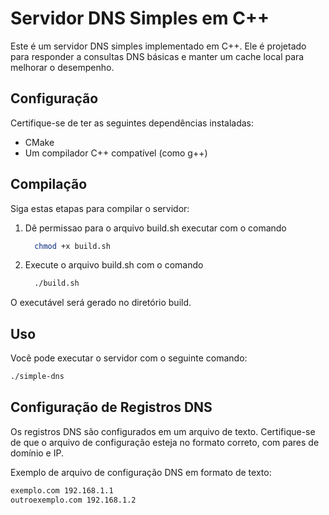 # Servidor DNS Simples em C++

Este é um servidor DNS simples implementado em C++. Ele é projetado para responder a consultas DNS básicas e manter um cache local para melhorar o desempenho.

## Configuração

Certifique-se de ter as seguintes dependências instaladas:

- CMake
- Um compilador C++ compatível (como g++)

## Compilação

Siga estas etapas para compilar o servidor:

1. Dê permissao para o arquivo build.sh executar com o comando
   ```bash
     chmod +x build.sh
   ```
2. Execute o arquivo build.sh com o comando
    ```bash
      ./build.sh
    ```
    
O executável será gerado no diretório build.

## Uso

Você pode executar o servidor com o seguinte comando:

```bash
./simple-dns
```

## Configuração de Registros DNS

Os registros DNS são configurados em um arquivo de texto. Certifique-se de que o arquivo de configuração esteja no formato correto, com pares de domínio e IP.

Exemplo de arquivo de configuração DNS em formato de texto:
```txt
exemplo.com 192.168.1.1
outroexemplo.com 192.168.1.2
